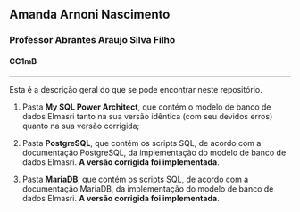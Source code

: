 ## Amanda Arnoni Nascimento
### Professor Abrantes Araujo Silva Filho
#### CC1mB
***
Esta é a descrição geral do que se pode encontrar neste repositório.

1. Pasta **My SQL Power Architect**, que contém o modelo de banco de dados Elmasri tanto na sua versão idêntica (com seu devidos erros) quanto na sua versão corrigida;

1. Pasta **PostgreSQL**, que contém os scripts SQL, de acordo com a documentação PostgreSQL, da implementação do modelo de banco de dados Elmasri. **A versão corrigida foi implementada**.

1. Pasta **MariaDB**, que contém os scripts SQL, de acordo com a documentação MariaDB, da implementação do modelo de banco de dados Elmasri. **A versão corrigida foi implementada**.
